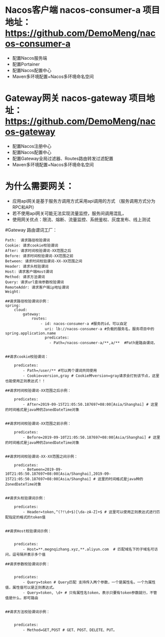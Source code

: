 # Nacos客户端  nacos-consumer-a 项目地址： https://github.com/DemoMeng/nacos-consumer-a
- 配置Nacos服务端
- 配置Portainer
- 配置Nacos配置中心
- Maven多环境配置+Nacos多环境命名空间  

# Gateway网关  nacos-gateway 项目地址： https://github.com/DemoMeng/nacos-gateway
- 配置Nacos注册中心
- 配置Nacos配置中心
- 配置Gateway全局过滤器、Routes路由转发过滤配置
- Maven多环境配置+Nacos多环境命名空间




# 为什么需要网关：
- 应用api网关是基于服务方调用方式采用api调用的方式 （服务调用方式分为RPC和API）
- 若不使用api网关可能无法实现流量监控，服务间调用混乱，
- 使用网关优点：限流、熔断、流量监控、系统鉴权、灰度发布、线上测试




#Gateway 路由谓词工厂：

    Path:  请求路径校验谓词
    Cookie: 请求cookie校验谓词
    After: 请求时间校验谓词-XX范围之后
    Before: 请求时间校验谓词-XX范围之前
    Between: 请求时间校验谓词-XX-XX范围之间
    Header: 请求头校验谓词
    Host: 请求客户端Host谓词
    Method: 请求方法谓词
    Query: 请求url查询参数校验谓词
    RemoteAddr: 请求客户端ip地址谓词
    Weight: 
    


````
##请求路径校验谓词示例：
spring:
    cloud:
        gateway:
            routes:
                - id: nacos-consumer-a #服务的id，可以自定
                  uri: lb://nacos-consumer-a #负载的服务名，服务项目中的 spring.application.name
                  predicates:
                    - Path=/nacos-consumer-a/**,a/**  #Path是路由谓词， 
                    
                    
##请求cookie校验谓词：

    predicates:
        - Path=/user/** #可以两个谓词共同使用
        - Cookie=version,gray # Cookie种version=gray请求会打到该节点，这里也能使用正则表达式！！
        
##请求时间校验谓词-XX范围之后示例：

    predicates:
        - After=2019-09-15T21:05:50.187697+08:00[Asia/Shanghai] # 这里的时间格式是java种的ZonedDateTime对象
        
        
##请求时间校验谓词-XX范围之前示例：

    predicates:
        - Before=2019-09-10T21:05:50.187697+08:00[Asia/Shanghai] # 这里的时间格式是java种的ZonedDateTime对象
        
        
##请求时间校验谓词-XX-XX范围之间示例：

    predicates:
        - Between=2019-09-10T21:05:50.187697+08:00[Asia/Shanghai],2019-09-15T21:05:50.187697+08:00[Asia/Shanghai] # 这里的时间格式是java种的ZonedDateTime对象
        

##请求头校验谓词示例：

    predicates:
        - Header=token,^(?!\d+$)[\da-zA-Z]+$ # 这里可以使用正则表达式进行匹配指定的格式的token值


##请求Host校验谓词示例：


    predicates:
        - Host=**.megnqizhang.xyz,**.aliyun.com  # 匹配域名下的子域名可访问，逗号隔开表示多个值

##请求参数校验谓词示例：


    predicates:
        - Query=token # Query匹配 支持传入两个参数，一个是属性名，一个为属性值，属性值可以是正则表达式。
        - Query=token, \d+ # 只有属性名token，表示只要有token参数就行，不管值是什么，即可路由


##请求方法校验谓词示例：


    predicates:
        - Method=GET,POST # GET、POST、DELETE、PUT。

